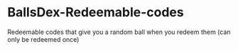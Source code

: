 # BallsDex-Redeemable-codes
Redeemable codes that give you a random ball when you redeem them (can only be redeemed once)
